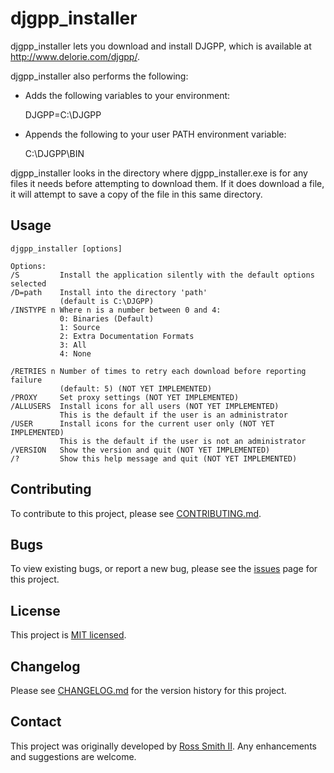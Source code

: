 # djgpp_installer

djgpp_installer lets you download and install DJGPP, which is
available at http://www.delorie.com/djgpp/.

djgpp_installer also performs the following:

* Adds the following variables to your environment:

  DJGPP=C:\DJGPP

* Appends the following to your user PATH environment variable:

  C:\DJGPP\BIN

djgpp_installer looks in the directory where djgpp_installer.exe is for
any files it needs before attempting to download them. If it does download a
file, it will attempt to save a copy of the file in this same directory.

## Usage

````
djgpp_installer [options]

Options:
/S         Install the application silently with the default options selected
/D=path    Install into the directory 'path'
           (default is C:\DJGPP)
/INSTYPE n Where n is a number between 0 and 4:
           0: Binaries (Default)
           1: Source
           2: Extra Documentation Formats
           3: All
           4: None

/RETRIES n Number of times to retry each download before reporting failure
           (default: 5) (NOT YET IMPLEMENTED)
/PROXY     Set proxy settings (NOT YET IMPLEMENTED)
/ALLUSERS  Install icons for all users (NOT YET IMPLEMENTED)
           This is the default if the user is an administrator
/USER      Install icons for the current user only (NOT YET IMPLEMENTED)
           This is the default if the user is not an administrator
/VERSION   Show the version and quit (NOT YET IMPLEMENTED)
/?         Show this help message and quit (NOT YET IMPLEMENTED)

````

## Contributing

To contribute to this project, please see [CONTRIBUTING.md](CONTRIBUTING.md).

## Bugs

To view existing bugs, or report a new bug, please see the [issues](/issues) page for this project.

## License

This project is [MIT licensed](LICENSE).

## Changelog

Please see [CHANGELOG.md](CHANGELOG.md) for the version history for this project.

## Contact

This project was originally developed by [Ross Smith II](mailto:ross@smithii.com).
Any enhancements and suggestions are welcome.
